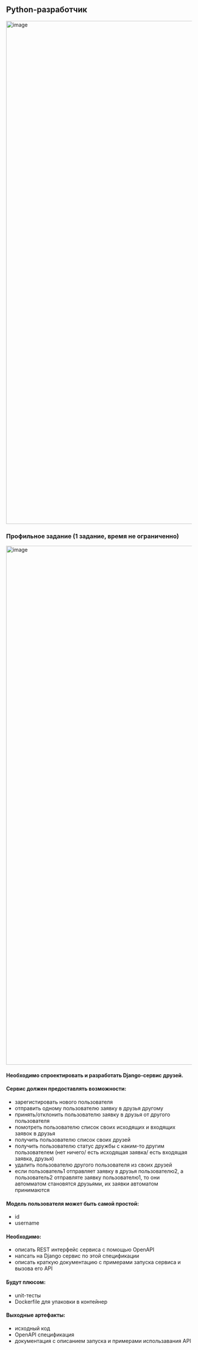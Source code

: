 ## Python-разработчик

<img width="1360" alt="image" src="https://github.com/luta-wolf/pre-interview_tests/assets/58044383/2cb5ee12-f5ad-43fa-965d-f5d590ba124a">

### Профильное задание (1 задание, время не ограниченно)
<img width="1403" alt="image" src="https://github.com/luta-wolf/pre-interview_tests/assets/58044383/aeb80380-675a-4aaf-a515-c48e63b9700b">

#### Необходимо спроектировать и разработать Django-сервис друзей.

#### Сервис должен предоставлять возможности:
- зарегистировать нового пользователя
- отправить одному пользователю заявку в друзья другому
- принять/отклонить пользователю заявку в друзья от другого пользователя
- помотреть пользователю список своих исходящих и входящих заявок в друзья
- получить пользователю список своих друзей
- получить пользователю статус дружбы с каким-то другим пользователем (нет ничего/ есть исходящая заявка/ есть входящая заявка, друзья)
- удалить пользователю другого пользователя из своих друзей
- если пользователь1 отправляет заявку в друзья пользователю2, а пользователь2 отправляте заявку пользователю1, то они автомматом становятся друзьями, их заявки автоматом принимаются

#### Модель пользователя может быть самой простой:
- id
- username

#### Необходимо:
- описать REST интерфейс сервиса с помощью OpenAPI
- напсать на Django сервис по этой спецификации
- описать краткую документацию с примерами запуска сервиса и вызова его API
#### Будут плюсом:
- unit-тесты
- Dockerfile для упаковки в контейнер

#### Выходные артефакты:
- исходный код
- OpenAPI спецификация
- документация с описанием запуска и примерами использавания API
